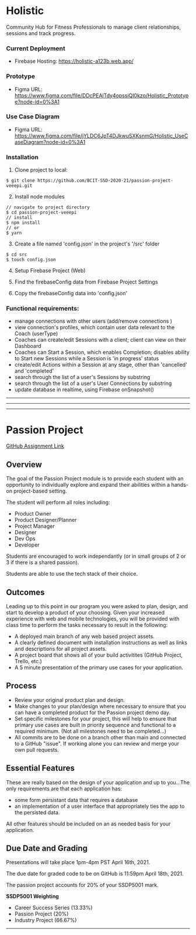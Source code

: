 
# Holistic


Community Hub for Fitness Professionals to manage client relationships, sessions and track progress. 

### Current Deployment
- Firebase Hosting: https://holistic-a123b.web.app/

### Prototype
- Figma URL: https://www.figma.com/file/DDcPEAlTdy4opssiQI0kzo/Holistic_Prototype?node-id=0%3A1 

### Use Case Diagram
- Figma URL: https://www.figma.com/file/jYLDC6JpT4DJkwuSXKsnmG/Holistic_UseCaseDiagram?node-id=0%3A1

### Installation
1. Clone project to local:
```
$ git clone https://github.com/BCIT-SSD-2020-21/passion-project-veeepi.git
```
2. Install node modules
```
// navigate to project directory
$ cd passion-project-veeepi
// install 
$ npm install 
// or 
$ yarn
```
3. Create a file named 'config.json' in the project's '/src' folder
```
$ cd src
$ touch config.json
```
4. Setup Firebase Project (Web)

5. Find the firebaseConfig data from Firebase Project Settings

6. Copy the firebaseConfig data into 'config.json' 

### Functional requirements:
- manage connections with other users (add/remove connections )
- view connection's profiles, which contain user data relevant to the Coach (userType)
- Coaches can create/edit Sessions with a client; client can view on their Dashboard
- Coaches can Start a Session, which enables Completion; disables ability to Start new Sessions while a Session is 'in progress' status
- create/edit Actions within a Session at any stage, other than 'cancelled' and 'completed'
- search through the list of a user's Sessions by substring
- search through the list of a user's User Connections by substring
- update database in realtime, using Firebase onSnapshot() 

---
---
---
# Passion Project
[GitHub Assignment Link](https://classroom.github.com/a/iu7cOFBC)
## Overview
The goal of the Passion Project module is to provide each student with an opportunity to individually explore and expand their abilities within a hands-on project-based setting.

The student will perform all roles including:
* Product Owner
* Product Designer/Planner
* Project Manager
* Designer
* Dev Ops
* Developer

Students are encouraged to work independantly (or in small groups of 2 or 3 if there is a shared passion). 

Students are able to use the tech stack of their choice. 

## Outcomes
Leading up to this point in our program you were asked to plan, design, and start to develop a product of your choosing. Given your increased experience with web and mobile technologies, you will be provided with class time to perform the tasks necessary to result in the following:

* A deployed main branch of any web based project assets.
* A clearly defined document with installation instructions as well as links and descriptions for all project assets.
* A project board that shows all of your build activitites (GitHub Project, Trello, etc.)
* A 5 minute presentation of the primary use cases for your application.

## Process
* Review your original product plan and design.
* Make changes to your plan/design where necessary to ensure that you can have a completed product for the Passion project demo day.
* Set specific milestones for your project, this will help to ensure that primary use cases are built in priority sequence and functional to a required minimum. (Not all milestones need to be completed...)
* All commits are to be done on a branch other than main and connected to a GitHub "issue". If working alone you can review and merge your own pull requests.

## Essential Features
These are really based on the design of your application and up to you...The only requirements are that each application has:
* some form persistant data that requires a database
* an implementation of a user interface that appropriately ties the app to the persisted data.

All other features should be included on an as needed basis for your application.

## Due Date and Grading
Presentations will take place 1pm-4pm PST April 16th, 2021.

The due date for graded code to be on GitHub is 11:59pm April 18th, 2021.

The passion project accounts for 20% of your SSDP5001 mark. 

**SSDP5001 Weighting**
* Career Success Series (13.33%)
* Passion Project (20%)
* Industry Project (66.67%)

---
